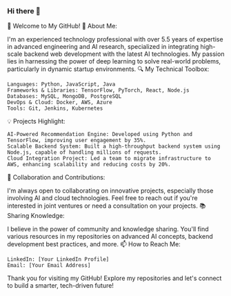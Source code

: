 ### Hi there 👋
👋 Welcome to My GitHub!
🌟 About Me:

I'm an experienced technology professional with over 5.5 years of expertise in advanced engineering and AI research, specialized in integrating high-scale backend web development with the latest AI technologies. My passion lies in harnessing the power of deep learning to solve real-world problems, particularly in dynamic startup environments.
🔍 My Technical Toolbox:

    Languages: Python, JavaScript, Java
    Frameworks & Libraries: TensorFlow, PyTorch, React, Node.js
    Databases: MySQL, MongoDB, PostgreSQL
    DevOps & Cloud: Docker, AWS, Azure
    Tools: Git, Jenkins, Kubernetes

💡 Projects Highlight:

    AI-Powered Recommendation Engine: Developed using Python and TensorFlow, improving user engagement by 35%.
    Scalable Backend System: Built a high-throughput backend system using Node.js, capable of handling millions of requests.
    Cloud Integration Project: Led a team to migrate infrastructure to AWS, enhancing scalability and reducing costs by 20%.

🤝 Collaboration and Contributions:

I'm always open to collaborating on innovative projects, especially those involving AI and cloud technologies. Feel free to reach out if you're interested in joint ventures or need a consultation on your projects.
📚 Sharing Knowledge:

I believe in the power of community and knowledge sharing. You'll find various resources in my repositories on advanced AI concepts, backend development best practices, and more.
📫 How to Reach Me:

    LinkedIn: [Your LinkedIn Profile]
    Email: [Your Email Address]

Thank you for visiting my GitHub! Explore my repositories and let's connect to build a smarter, tech-driven future!
